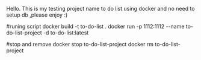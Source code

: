 Hello. This is my testing project name to do list using docker and no need to setup db ,please enjoy :)

#runing script
docker build -t to-do-list .
docker run -p 1112:1112 --name to-do-list-project -d to-do-list:latest

#stop and remove
docker stop to-do-list-project
docker rm to-do-list-project
